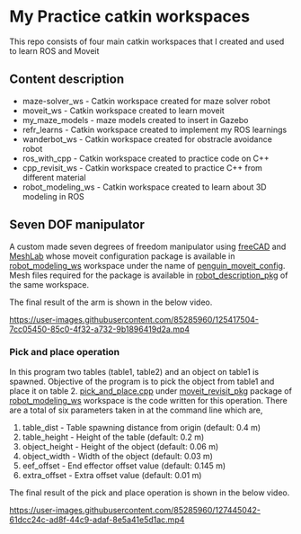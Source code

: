 # My Practice catkin workspaces
This repo consists of four main catkin workspaces that I created and used to learn ROS and Moveit
## Content description
* maze-solver_ws - Catkin workspace created for maze solver robot
* moveit_ws - Catkin workspace created to learn moveit
* my_maze_models - maze models created to insert in Gazebo
* refr_learns - Catkin workspace created to implement my ROS learnings
* wanderbot_ws - Catkin workspace created for obstracle avoidance robot
* ros_with_cpp - Catkin workspace created to practice code on C++
* cpp_revisit_ws - Catkin workspace created to practice C++ from different material
* robot_modeling_ws - Catkin workspace created to learn about 3D modeling in ROS
## Seven DOF manipulator
A custom made seven degrees of freedom manipulator using [freeCAD](https://www.freecadweb.org/) and [MeshLab](https://www.meshlab.net/#description) whose moveit configuration package is available in [robot_modeling_ws](./robot_modeling_ws) workspace under the name of [penguin_moveit_config](./robot_modeling_ws/src/penguin_moveit_config). Mesh files required for the package is available in [robot_description_pkg](./robot_modeling_ws/src/robot_description_pkg) of the same workspace.

The final result of the arm is shown in the below video.

https://user-images.githubusercontent.com/85285960/125417504-7cc05450-85c0-4f32-a732-9b1896419d2a.mp4

### Pick and place operation
In this program two tables (table1, table2) and an object on table1 is spawned. Objective of the program is to pick the object from table1 and place it on table 2. [pick_and_place.cpp](./robot_modeling_ws/src/moveit_revisit_pkg/src/pick_and_place.cpp) under [moveit_revisit_pkg](./robot_modeling_ws/src/moveit_revisit_pkg) package of [robot_modeling_ws](./robot_modeling_ws) workspace is the code written for this operation. There are a total of six parameters taken in at the command line which are,
1) table_dist - Table spawning distance from origin (default: 0.4 m)
2) table_height - Height of the table (default: 0.2 m)
3) object_height - Height of the object (default: 0.06 m)
4) object_width - Width of the object (default: 0.03 m)
5) eef_offset - End effector offset value (default: 0.145 m)
6) extra_offset - Extra offset value (default: 0.01 m)

The final result of the pick and place operation is shown in the below video.

https://user-images.githubusercontent.com/85285960/127445042-61dcc24c-ad8f-44c9-adaf-8e5a41e5d1ac.mp4

